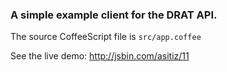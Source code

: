 ### A simple example client for the DRAT API.

The source CoffeeScript file is `src/app.coffee`

See the live demo: http://jsbin.com/asitiz/11

